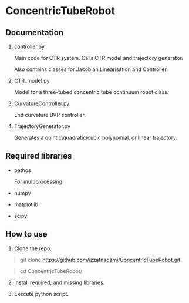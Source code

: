 # ConcentricTubeRobot

## Documentation

1. controller.py

    Main code for CTR system. Calls CTR model and trajectory generator.
    
    Also contains classes for Jacobian Linearisation and Controller.

2. CTR_model.py

    Model for a three-tubed concentric tube continuum robot class.
    
3. CurvatureController.py

    End curvature BVP controller.

4. TrajectoryGenerator.py

    Generates a quintic\quadratic\cubic polynomial, or linear trajectory.


## Required libraries

- pathos

    For multiprocessing
    
- numpy

- matplotlib

- scipy

## How to use

1. Clone the repo.

> git clone https://github.com/izzatnadzmi/ConcentricTubeRobot.git

> cd ConcentricTubeRobot/

2. Install required, and missing libraries.

3. Execute python script.
